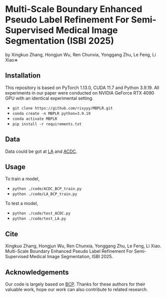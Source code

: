 # Multi-Scale Boundary Enhanced Pseudo Label Refinement For Semi-Supervised Medical Image Segmentation (ISBI 2025)
by Xingkuo Zhang, Hongjun Wu, Ren Chunxia, Yonggang Zhu, Le Feng, Li Xiao∗
## Installation
  
  This repository is based on PyTorch 1.13.0, CUDA 11.7 and Python 3.9.19. All experiments in our paper were conducted on NVIDIA GeForce RTX 4090 GPU with an identical experimental setting. 
 - `git clone https://github.com/rixyyy/MBPLR.git`  
 - ```conda create -n MBPLR python=3.9.19```  
 - `conda activate MBPLR`  
 - `pip install -r requirements.txt`

## Data
  Data could be got at [LA](https://github.com/yulequan/UA-MT/tree/master/data) and [ACDC](https://github.com/HiLab-git/SSL4MIS/tree/master/data/ACDC).

## Usage
  To train a model,
  - `python ./code/ACDC_BCP_train.py`   
  - `python ./code/LA_BCP_train.py`
    
  To test a model, 
 - `python ./code/test_ACDC.py`    
 - `python ./code/test_LA.py`

## Cite
Xingkuo Zhang, Hongjun Wu, Ren Chunxia, Yonggang Zhu, Le Feng, Li Xiao. Multi-Scale Boundary Enhanced Pseudo Label Refinement For Semi-Supervised Medical Image Segmentation, ISBI 2025.

## Acknowledgements
  Our code is largely based on [BCP](https://github.com/DeepMed-Lab-ECNU/BCP). Thanks for these authors for their valuable work, hope our work can also contribute to related research.
